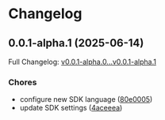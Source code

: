 # Changelog

## 0.0.1-alpha.1 (2025-06-14)

Full Changelog: [v0.0.1-alpha.0...v0.0.1-alpha.1](https://github.com/turbopuffer/turbopuffer-ruby/compare/v0.0.1-alpha.0...v0.0.1-alpha.1)

### Chores

* configure new SDK language ([80e0005](https://github.com/turbopuffer/turbopuffer-ruby/commit/80e0005caa84cf6b8d120f78c2d13245d7b2db48))
* update SDK settings ([4aceeea](https://github.com/turbopuffer/turbopuffer-ruby/commit/4aceeea22314a923f6c9dfc539b4a0285a8c2559))
